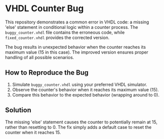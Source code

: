 # VHDL Counter Bug

This repository demonstrates a common error in VHDL code: a missing 'else' statement in conditional logic within a counter process.  The `buggy_counter.vhdl` file contains the erroneous code, while `fixed_counter.vhdl` provides the corrected version.

The bug results in unexpected behavior when the counter reaches its maximum value (15 in this case). The improved version ensures proper handling of all possible scenarios.

## How to Reproduce the Bug
1. Simulate `buggy_counter.vhdl` using your preferred VHDL simulator.
2. Observe the counter's behavior when it reaches its maximum value (15).
3. Compare this behavior to the expected behavior (wrapping around to 0).

## Solution
The missing 'else' statement causes the counter to potentially remain at 15, rather than resetting to 0. The fix simply adds a default case to reset the counter when it reaches 15. 